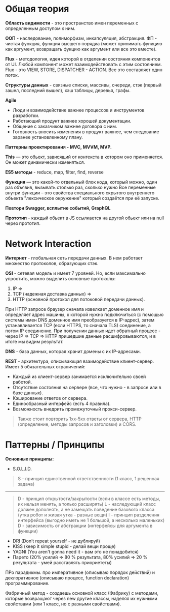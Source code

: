 Общая теория
=====================

**Область видимости** - это пространство имен переменных с определенным доступом к ним.

**ООП** - наследование, полиморфизм, инкапсуляция, абстракция. ФП - чистая функция, функция высшего порядка (может принимать функцию как аргумент, возвращать фукцию как аргумент или все это вместе).

**Flux** - методология, идея которой в отделении состояния компонентов от UI. 
Любой компонент может взаимодействовать с этим состоянием. Flux - это VIEW, STORE, DISPATCHER - ACTION. Все это составляет один поток.

**Структуры данных** - связные списки, массивы, очереди, стэк (первый зашел, последний вышел), хэш таблицы, деревья, графы. 

**Agile**
* Люди и взаимодействие важнее процессов и инструментов разработки.
* Работающий продукт важнее хорошей документации.
* Общение с заказчиком важнее договора с ним.
* Готовность вносить изменения в продукт важнее, чем следование заранее установленному плану.



**Паттерны проектирования - MVC, MVVM, MVP.**

**This** — это обьект, зависящий от контекста в котором оно применяется. Он может динамически изменяться.

**ES5 методы** -  reduce, map, filter, find, reverse

**Функция** — это какой-то отдельный блок кода, который можно, один раз объявив, вызывать столько раз, сколько нужно
Все переменные внутри функции – это свойства специального скрытого внутреннего объекта "лексическое окружение" который создаётся при её запуске.

**Повтори Swagger, всплытие событий, GraphQL**

**Прототип** - каждый обьект в JS ссылкается на другой обьект или на null через прототип.

Network Interaction
=====================

**Интернет** - глобальная сеть передачи данных. В нем работает множество протоколов, образующих стэк.

**OSI** - сетевая модель и имеет 7 уровней. Но, если максимально упростить, можно выделить основные протоколы:

1. IP => 
2. TCP (надежная доставка данных) =>
4. HTTP (основной протокол для потоковой передачи данных).

При HTTP запросе браузер сначала извелкает доменное имя и определяет адрес машины, к которой нужно подключиться (с помощью системы имен DNS доменное имя преобразуется в IP-адрес), затем устанавливается TCP (если HTTPS, то сначала TLS) соединение, а потом IP соединение. При получении данных идет обратный процесс - через IP => TCP => HTTP пришедшие данные расшифровываются, и в итоге мы видим результат.

**DNS** - база данных, которая хранит домены с их IP-адресами.

**REST** - архитектура, описывающая взаимодействие клиент-сервер. Имеет 5 обязательных ограничений:
* Каждый из клиент-сервер занимается исключительно своей работой.
* Отсутствие состояния на сервере (все, что нужно - в запросе или в базе данных).
* Кэширование ответов от сервера.
* Единообразный интерфейс (есть 4 правила).
* Возможность внедрить промежуточный прокси-сервер.

> Также стоит повторить 1xx-5xx ответы от сервера, HTTP (определение, методы запросов и заголовки) и CORS.

Паттерны / Принципы
=====================

**Основные принципы:**
* S.O.L.I.D.
> S - принцип единственной ответственности (1 класс, 1 решенная задача) 
---
> D - принцип открытости/закрытости (если в классе есть методы, их нельзя менять, а только расширять)
> L - наследующий класс должен дополнять, а не замещать поведение базового класса (утка робот и живая утка - разные вещи)
> I - принцип разделения интерфейса (выгодно иметь не 1 большой, а несколько маленьких)
> D - зависимость от абстракции (интерфейсы для аргумента в функции)
* DRI (Don’t repeat yourself - не дублируй)
* KISS (keep it simple stupid - делай вещи проще)
* YAGNI (You aren't gonna need it - вам это не понадобится)
* Парето (20% усилий => 80 % результата, 80% усилий => 20 % результата - умей расставлять приориететы)

 ПРо парадикмы. про императивное (описываю порядок действий) и деклоративное (описываю процесс, function declaration) программирование. 

Фабричный метод - создаешь основной класс (Фабрику) с методами, которые возвращают через new другие классы, наделяя их нужными свойствами (или 1 класс, но с разными свойствами).
